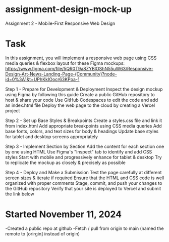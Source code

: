 # assignment-design-mock-up

Assignment 2 - Mobile-First Responsive Web Design

# Task

In this assignment, you will implement a responsive web page using CSS media queries & flexbox layout for these Figma mockups: https://www.figma.com/file/5QR0T9a8ZYBlOShN55uW63/Responsive-Design-Art-News-Landing-Page-(Community)?node-id=0%3A1&t=UPhKkIOocr63KPoa-1

Step 1 - Prepare for Development & Deployment
Inspect the design mockup using Figma by following this guide
Create a public GitHub repository to host & share your code
Use GitHub Codespaces to edit the code and add an index.html file
Deploy the web page to the cloud by creating a Vercel project

Step 2 - Set up Base Styles & Breakpoints
Create a styles.css file and link it from index.html
Add appropriate breakpoints using CSS media queries
Add base fonts, colors, and text sizes for body & headings
Update base styles for tablet and desktop screens appropriately

Step 3 - Implement Section by Section
Add the content for each section one by one using HTML
Use Figma's "Inspect" tab to identify and add CSS styles
Start with mobile and progressively enhance for tablet & desktop
Try to replicate the mockup as closely & precisely as possible

Step 4 - Deploy and Make a Submission
Test the page carefully at different screen sizes & iterate if required
Ensure that the HTML and CSS code is well organized with proper comments
Stage, commit, and push your changes to the GitHub repository
Verify that your site is deployed to Vercel and submit the link below

# Started November 11, 2024

-Created a public repo at github
-Fetch / pull from origin to main (named the remote to [orirgin] instead of origin)
